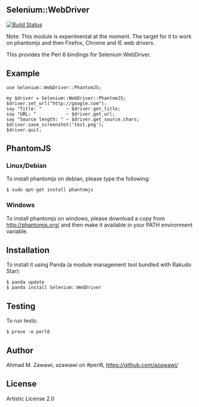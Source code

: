 ## Selenium::WebDriver

[![Build Status](https://travis-ci.org/azawawi/perl6-selenium-webdriver.svg?branch=master)](https://travis-ci.org/azawawi/perl6-selenium-webdriver)

Note: This module is experimental at the moment. The target for it to work on
phantomjs and then Firefox, Chrome and IE web drivers.

This provides the Perl 6 bindings for Selenium WebDriver.

## Example

```Perl6
use Selenium::WebDriver::PhantomJS;

my $driver = Selenium::WebDriver::PhantomJS;
$driver.set_url("http://google.com");
say "Title: "         ~ $driver.get_title;
say "URL: "           ~ $driver.get_url;
say "Source length: " ~ $driver.get_source.chars;
$driver.save_screenshot('test.png');
$driver.quit;

```

## PhantomJS

### Linux/Debian

To install phantomjs on debian, please type the following:
```
$ sudo apt-get install phantomjs
```

### Windows

To install phantomjs on windows, please download a copy from
http://phantomjs.org/ and then make it available in your PATH environment
variable.

## Installation

To install it using Panda (a module management tool bundled with Rakudo Star):

```
$ panda update
$ panda install Selenium::WebDriver
```

## Testing

To run tests:

```
$ prove -e perl6
```

## Author

Ahmad M. Zawawi, azawawi on #perl6, https://github.com/azawawi/

## License

Artistic License 2.0
